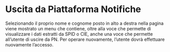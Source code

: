 # Uscita da Piattaforma Notifiche

Selezionando il proprio nome e cognome posto in alto a destra nella pagina viene mostrato un menu che contiene, oltre alla voce che permette di visualizzare i dati estratti da SPID o CIE, anche una voce che permette all’utente di uscire da PN. Per operare nuovamente, l’utente dovrà effettuare nuovamente l’accesso.
